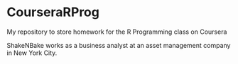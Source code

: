 # CourseraRProg
My repository to store homework for the R Programming class on Coursera


ShakeNBake works as a business analyst at an asset management company in New York City. 
